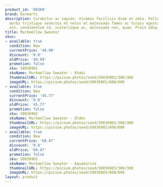 ```yaml
---
product_id: '00369'
brand: Karmarts
description: Curabitur ac sapien. Vivamus facilisis diam at odio. Pellentesque habitant
  morbi tristique senectus et netus et malesuada fames ac turpis egestas. Ut pede
  est, condimentum id, scelerisque ac, malesuada non, quam. Proin adipiscing.
title: Murkmellow Sweater
skus:
- available: true
  condition: New
  currentPrice: '49.99'
  discount: '0.0'
  oldPrice: '49.99'
  promotion: false
  sku: S0036901
  skuName: Murkmellow Sweater - Khaki
  thumbnailURL: https://picsum.photos/seed/S0036901/300/300
  imageURL: https://picsum.photos/seed/S0036901/600/600
- available: true
  condition: New
  currentPrice: '45.77'
  discount: '0.0'
  oldPrice: '45.77'
  promotion: false
  sku: S0036902
  skuName: Murkmellow Sweater - Olden
  thumbnailURL: https://picsum.photos/seed/S0036902/300/300
  imageURL: https://picsum.photos/seed/S0036902/600/600
- available: true
  condition: New
  currentPrice: '60.47'
  discount: '0.0'
  oldPrice: '60.47'
  promotion: false
  sku: S0036903
  skuName: Murkmellow Sweater - Aquamarine
  thumbnailURL: https://picsum.photos/seed/S0036903/300/300
  imageURL: https://picsum.photos/seed/S0036903/600/600
layout: product
---
```

